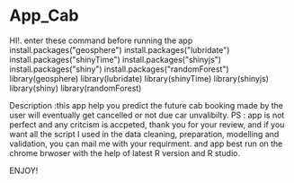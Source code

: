 # App_Cab
HI!.
enter these command before running the app
install.packages("geosphere")
install.packages("lubridate")
install.packages("shinyTime")
install.packages("shinyjs")
install.packages("shiny")
install.packages("randomForest")
library(geosphere)
library(lubridate)
library(shinyTime)
library(shinyjs)
library(shiny)
library(randomForest)

Description :this app help you predict the future cab booking made by the user will eventually get cancelled or not due car unvalibilty.
PS : app is not perfect and any critcism is accpeted, thank you for your review, and if you want all the script I used in the data cleaning, preparation, modelling and validation, you can mail me with your requirment. and app best run on the chrome brwoser with the help of latest R version and R studio.

ENJOY!
